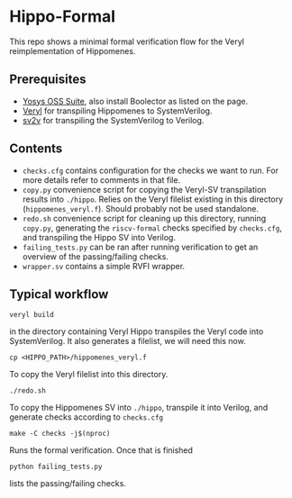 # Hippo-Formal
This repo shows a minimal formal verification flow for the Veryl reimplementation of Hippomenes.

## Prerequisites
- [Yosys OSS Suite](https://yosyshq.readthedocs.io/projects/sby/en/latest/install.html), also install Boolector as listed on the page.
- [Veryl](https://veryl-lang.org/install/) for transpiling Hippomenes to SystemVerilog.
- [sv2v](https://github.com/zachjs/sv2v) for transpiling the SystemVerilog to Verilog.
## Contents
- `checks.cfg` contains configuration for the checks we want to run. For more details refer to comments in that file.
- `copy.py` convenience script for copying the Veryl-SV transpilation results into `./hippo`. Relies on the Veryl filelist existing in this directory (`hippomenes_veryl.f`). Should probably not be used standalone.
- `redo.sh` convenience script for cleaning up this directory, running `copy.py`, generating the `riscv-formal` checks specified by `checks.cfg`, and transpiling the Hippo SV into Verilog.
- `failing_tests.py` can be ran after running verification to get an overview of the passing/failing checks.
- `wrapper.sv` contains a simple RVFI wrapper.

## Typical workflow

```
veryl build
```

in the directory containing Veryl Hippo transpiles the Veryl code into SystemVerilog. It also generates a filelist, we will need this now.

```
cp <HIPPO_PATH>/hippomenes_veryl.f 
```

To copy the Veryl filelist into this directory.

```
./redo.sh 
```

To copy the Hippomenes SV into `./hippo`, transpile it into Verilog, and generate checks according to `checks.cfg`

```
make -C checks -j$(nproc)
```

Runs the formal verification.
Once that is finished

```
python failing_tests.py
```

lists the passing/failing checks.

